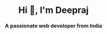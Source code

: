 <h1 align="center">Hi 👋, I'm Deepraj</h1>
<h3 align="center">A passionate web developer from India</h3>

